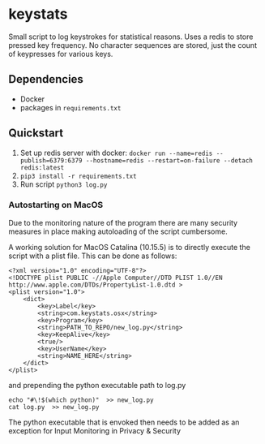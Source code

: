 # keystats
Small script to log keystrokes for statistical reasons. Uses a redis to store pressed key frequency. No character sequences are stored, just the count of keypresses for various keys.

## Dependencies

* Docker
* packages in `requirements.txt`

## Quickstart

1. Set up redis server with docker: `docker run --name=redis --publish=6379:6379 --hostname=redis --restart=on-failure --detach redis:latest`
2. `pip3 install -r requirements.txt`
2. Run script `python3 log.py`

### Autostarting on MacOS

Due to the monitoring nature of the program there are many security measures in place making autoloading of the script cumbersome.

A working solution for MacOS Catalina (10.15.5) is to directly execute the script with a plist file. This can be done as follows:

```
<?xml version="1.0" encoding="UTF-8"?>
<!DOCTYPE plist PUBLIC -//Apple Computer//DTD PLIST 1.0//EN http://www.apple.com/DTDs/PropertyList-1.0.dtd >
<plist version="1.0">
    <dict>
        <key>Label</key>
        <string>com.keystats.osx</string>
        <key>Program</key>
        <string>PATH_TO_REPO/new_log.py</string>
        <key>KeepAlive</key>
        <true/>
        <key>UserName</key>
        <string>NAME_HERE</string>
    </dict>
</plist>
```

and prepending the python executable path to log.py 
 
```
echo "#\!$(which python)"  >> new_log.py
cat log.py  >> new_log.py
```

The python executable that is envoked then needs to be added as an exception for Input Monitoring in Privacy & Security 
